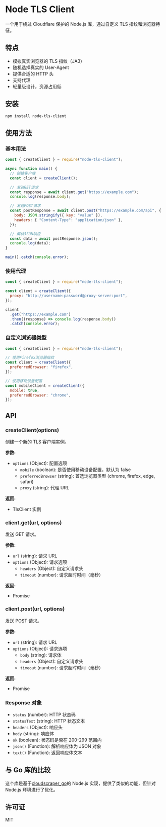 # Node TLS Client

一个用于绕过 Cloudflare 保护的 Node.js 库，通过自定义 TLS 指纹和浏览器特征。

## 特点

- 模拟真实浏览器的 TLS 指纹（JA3）
- 随机选择真实的 User-Agent
- 提供合适的 HTTP 头
- 支持代理
- 轻量级设计，资源占用低

## 安装

```bash
npm install node-tls-client
```

## 使用方法

### 基本用法

```javascript
const { createClient } = require("node-tls-client");

async function main() {
  // 创建客户端
  const client = createClient();

  // 发送GET请求
  const response = await client.get("https://example.com");
  console.log(response.body);

  // 发送POST请求
  const postResponse = await client.post("https://example.com/api", {
    body: JSON.stringify({ key: "value" }),
    headers: { "Content-Type": "application/json" },
  });

  // 解析JSON响应
  const data = await postResponse.json();
  console.log(data);
}

main().catch(console.error);
```

### 使用代理

```javascript
const { createClient } = require("node-tls-client");

const client = createClient({
  proxy: "http://username:password@proxy-server:port",
});

client
  .get("https://example.com")
  .then((response) => console.log(response.body))
  .catch(console.error);
```

### 自定义浏览器类型

```javascript
const { createClient } = require("node-tls-client");

// 使用Firefox浏览器指纹
const client = createClient({
  preferredBrowser: "firefox",
});

// 使用移动设备配置
const mobileClient = createClient({
  mobile: true,
  preferredBrowser: "chrome",
});
```

## API

### createClient(options)

创建一个新的 TLS 客户端实例。

**参数:**

- `options` (Object): 配置选项
  - `mobile` (boolean): 是否使用移动设备配置，默认为 false
  - `preferredBrowser` (string): 首选浏览器类型 (chrome, firefox, edge, safari)
  - `proxy` (string): 代理 URL

**返回:**

- TlsClient 实例

### client.get(url, options)

发送 GET 请求。

**参数:**

- `url` (string): 请求 URL
- `options` (Object): 请求选项
  - `headers` (Object): 自定义请求头
  - `timeout` (number): 请求超时时间（毫秒）

**返回:**

- Promise<Response>

### client.post(url, options)

发送 POST 请求。

**参数:**

- `url` (string): 请求 URL
- `options` (Object): 请求选项
  - `body` (string): 请求体
  - `headers` (Object): 自定义请求头
  - `timeout` (number): 请求超时时间（毫秒）

**返回:**

- Promise<Response>

### Response 对象

- `status` (number): HTTP 状态码
- `statusText` (string): HTTP 状态文本
- `headers` (Object): 响应头
- `body` (string): 响应体
- `ok` (boolean): 状态码是否在 200-299 范围内
- `json()` (Function): 解析响应体为 JSON 对象
- `text()` (Function): 返回响应体文本

## 与 Go 库的比较

这个库是基于[cloudscraper_go](https://github.com/RomainMichau/cloudscraper_go)的 Node.js 实现，提供了类似的功能，但针对 Node.js 环境进行了优化。

## 许可证

MIT

